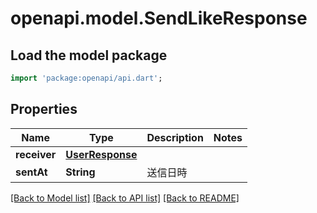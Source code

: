 # openapi.model.SendLikeResponse

## Load the model package
```dart
import 'package:openapi/api.dart';
```

## Properties
Name | Type | Description | Notes
------------ | ------------- | ------------- | -------------
**receiver** | [**UserResponse**](UserResponse.md) |  | 
**sentAt** | **String** | 送信日時 | 

[[Back to Model list]](../README.md#documentation-for-models) [[Back to API list]](../README.md#documentation-for-api-endpoints) [[Back to README]](../README.md)


